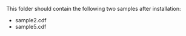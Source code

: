 This folder should contain the following two samples after installation:

- sample2.cdf
- sample5.cdf
